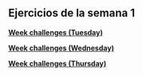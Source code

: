 Ejercicios de la semana 1
--

[**Week challenges (Tuesday)**](https://github.com/d2b74/core-code-from-scratch-readme/blob/main/weekChallenges(tuesday).md)

[**Week challenges (Wednesday)**](https://github.com/d2b74/core-code-from-scratch-readme/blob/main/weekChallenges(wednesday).md)


[**Week challenges (Thursday)**](https://github.com/d2b74/core-code-from-scratch-readme/blob/main/weekChallenges(thursday).md)

